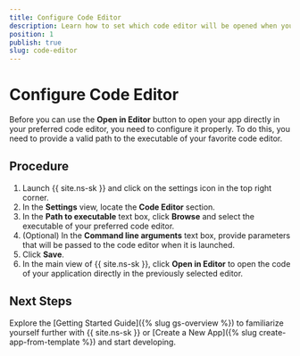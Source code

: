 ```yaml
---
title: Configure Code Editor
description: Learn how to set which code editor will be opened when you click the "Open in Editor" button.
position: 1
publish: true
slug: code-editor
---
```


# Configure Code Editor

Before you can use the **Open in Editor** button to open your app directly in your preferred code editor, you need to configure it properly. To do this, you need to provide a valid path to the executable of your favorite code editor. 

## Procedure

1. Launch {{ site.ns-sk }} and click on the settings icon in the top right corner.
1. In the **Settings** view, locate the **Code Editor** section.
1. In the **Path to executable** text box, click **Browse** and select the executable of your preferred code editor.
1. (Optional) In the **Command line arguments** text box, provide parameters that will be passed to the code editor when it is launched. 
1. Click **Save**.
1. In the main view of {{ site.ns-sk }}, click **Open in Editor** to open the code of your application directly in the previously selected editor.

## Next Steps

Explore the [Getting Started Guide]({% slug gs-overview %}) to familiarize yourself further with {{ site.ns-sk }} or [Create a New App]({% slug create-app-from-template %}) and start developing.